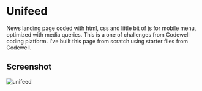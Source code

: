 # Unifeed

News landing page coded with html, css and little bit of js for mobile menu, optimized with media queries. This is a one of challenges from Codewell coding platform. I've built this page from scratch using starter files from Codewell.

## Screenshot

![unifeed](https://i.imgur.com/bxJnowy.png)
